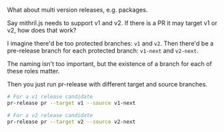What about multi version releases, e.g. packages.

Say mithril.js needs to support v1 and v2.  If there is a PR it may target v1 or v2, how does that work?

I imagine there'd be too protected branches: `v1` and `v2`.  Then there'd be a pre-release branch for each protected branch: `v1-next` and `v2-next`.

The naming isn't too important, but the existence of a branch for each of these roles matter.

Then you just run pr-release with different target and source branches.

```bash
# For a v1 release candidate
pr-release pr --target v1 --source v1-next

# For a v2 release candidate
pr-release pr --target v2 --source v2-next
```

